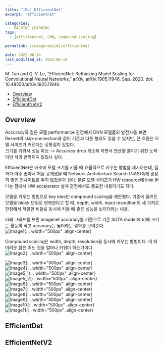 ```yaml
---
title: "[ML] EfficientNet"
excerpt: "efficientnet"

categories:
  - MACHINE LEARNING
tags:
  - [efficientnet, CNN, compound scaling]

permalink: /categories/ml/efficientnet

date: 2022-06-14
last_modified_at: 2022-06-14
---
```

M. Tan and Q. V. Le, “EfficientNet: Rethinking Model Scaling for Convolutional Neural Networks,” arXiv, arXiv:1905.11946, Sep. 2020. doi: 10.48550/arXiv.1905.11946.

- [Overview](#overview)
- [EfficientDet](#efficientdet)
- [EfficientNetV2](#efficientnetv2)

## Overview
Accuracy와 같은 모델 performance 관점에서 DNN 모델들의 발전사를 보면 Resnet의 skip-connection과 같이 기존과 다른 형태도 있을 수 있지만, 큰 흐름은 모델 사이즈가 커진다는 공통점이 있었다.  
크기를 키워서 성능 확보 -> Accuracy drop 최소화 하면서 연산량 줄이기 위한 노력 이런 식의 반복이지 않았나 싶다.  

EfficientNet은 애초에 모델 크기를 키울 때 효율적으로 키우는 방법을 제시하는데, 결과가 아주 좋아서 처음 공개됐을 때 Network Architecture Search (NAS)쪽에 굉장히 좋은 인사이트를 주지 않았을까 싶다. 물론 모델 사이즈가 HW resource에 limit 된다는 점에서 HW accelerator 설계 관점에서도 중요한 내용이기도 하다.    

모델을 키우는 방법으로 key idea인 compound scaling을 제안했다. 기존에 알려진 모델을 block 단위로 반복한다고 할 때, depth, width, input resoultion의 세 가지로 한정해서 적절한 비율로 동시에 키울 때 좋은 성능을 보이더라는 내용.  

아래 그래프를 보면 imagenet accuracy를 기준으로 기존 SOTA model에 비해 크기는 월등히 작고 accuracy는 높더라는 결과를 보여준다.  
![Image1](/assets/images/efficientnet/efficientnet-image-1.png){: . width="500px" .align-center}  

Compound scailing은 width, depth, resolution을 동시에 키우는 방법이다. 이 때 어려운 점은 어느 것을 얼마나 키워야 하는가이다.  
![Image2](/assets/images/efficientnet/efficientnet-image-2.png){: . width="500px" .align-center}  


![Image3](/assets/images/efficientnet/efficientnet-image-3.png){: . width="500px" .align-center}  
![Image4](/assets/images/efficientnet/efficientnet-image-4.png){: . width="500px" .align-center}  
![Image5_1](/assets/images/efficientnet/efficientnet-image-5_1.png){: . width="500px" .align-center}  
![Image5_2](/assets/images/efficientnet/efficientnet-image-5_2.png){: . width="500px" .align-center}  
![Image6](/assets/images/efficientnet/efficientnet-image-6.png){: . width="500px" .align-center}  
![Image7](/assets/images/efficientnet/efficientnet-image-7.png){: . width="500px" .align-center}  
![Image8](/assets/images/efficientnet/efficientnet-image-8.png){: . width="500px" .align-center}  
![Image9](/assets/images/efficientnet/efficientnet-image-9.png){: . width="500px" .align-center}  
![Image10](/assets/images/efficientnet/efficientnet-image-10.png){: . width="500px" .align-center}  
![Image11](/assets/images/efficientnet/efficientnet-image-11.png){: . width="500px" .align-center}  


## EfficientDet


## EfficientNetV2
